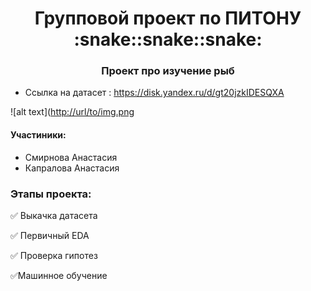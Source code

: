 <h1 align="center">Групповой проект по ПИТОНУ :snake::snake::snake: </a> 

<h3 align="center">Проект про изучение рыб</h3>

- Ссылка на датасет : https://disk.yandex.ru/d/gt20jzkIDESQXA

![alt text]([http://url/to/img.png](https://img01.rl0.ru/afisha/e1500x1000i/daily.afisha.ru/uploads/images/5/5c/55c41f009d708559c71b71e65ccd62d6.png)

<h4>Участиники: </h4>

- Смирнова Анастасия
- Капралова Анастасия

<h3>Этапы проекта:</h3>

:white_check_mark: Выкачка датасета

:white_check_mark: Первичный EDA
 
:white_check_mark: Проверка гипотез


:white_check_mark:Машинное обучение

